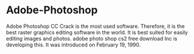 # Adobe-Photoshop
Adobe Photoshop CC Crack is the most used software. Therefore, it is the best raster graphics editing software in the world. It is best suited for easily editing images and photos. adobe photo shop cs2 free download Inc is developing this. It was introduced on February 19, 1990. 
